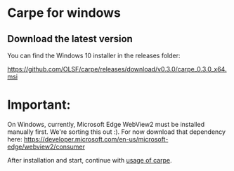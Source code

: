 # Carpe for windows

## Download the latest version

You can find the Windows 10 installer in the releases folder:

https://github.com/OLSF/carpe/releases/download/v0.3.0/carpe_0.3.0_x64.msi


# Important:
On Windows, currently, Microsoft Edge WebView2 must be installed manually first. We're sorting this out :). For now download that dependency here:
https://developer.microsoft.com/en-us/microsoft-edge/webview2/consumer



After installation and start, continue with [usage of carpe](usage.md).

